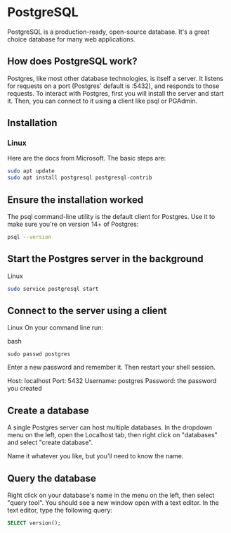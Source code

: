 # PostgreSQL

PostgreSQL is a production-ready, open-source database. It's a great choice database for many web applications.

## How does PostgreSQL work?

Postgres, like most other database technologies, is itself a server. It listens for requests on a port (Postgres' default is :5432), and responds to those requests. To interact with Postgres, first you will install the server and start it. Then, you can connect to it using a client like psql or PGAdmin.

## Installation

### Linux

Here are the docs from Microsoft. The basic steps are:

```bash
sudo apt update
sudo apt install postgresql postgresql-contrib
```

## Ensure the installation worked
The psql command-line utility is the default client for Postgres. Use it to make sure you're on version 14+ of Postgres:

```bash
psql --version
```

## Start the Postgres server in the background

Linux
```bash
sudo service postgresql start
```

## Connect to the server using a client

Linux
On your command line run:

bash
```
sudo passwd postgres
```

Enter a new password and remember it. Then restart your shell session.

Host: localhost
Port: 5432
Username: postgres
Password: the password you created

## Create a database
A single Postgres server can host multiple databases. In the dropdown menu on the left, open the Localhost tab, then right click on "databases" 
and select "create database".

Name it whatever you like, but you'll need to know the name.

## Query the database
Right click on your database's name in the menu on the left, then select "query tool". You should see a new window open with a text editor. In the text editor, type the following query:

```sql
SELECT version();
```
